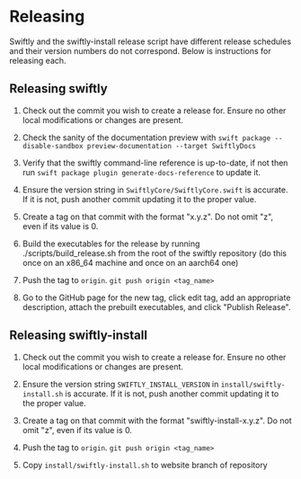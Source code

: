 # Releasing

Swiftly and the swiftly-install release script have different release schedules and their version numbers do not correspond. Below is instructions for releasing each.

## Releasing swiftly

1. Check out the commit you wish to create a release for. Ensure no other local modifications or changes are present.

2. Check the sanity of the documentation preview  with `swift package --disable-sandbox preview-documentation --target SwiftlyDocs`

3. Verify that the swiftly command-line reference is up-to-date, if not then run `swift package plugin generate-docs-reference` to update it.

4. Ensure the version string in `SwiftlyCore/SwiftlyCore.swift` is accurate. If it is not, push another commit updating it to the proper value.

5. Create a tag on that commit with the format "x.y.z". Do not omit "z", even if its value is 0.

6. Build the executables for the release by running ./scripts/build_release.sh from the root of the swiftly repository (do this once on an x86_64 machine and once on an aarch64 one)

7. Push the tag to `origin`. `git push origin <tag_name>`

8. Go to the GitHub page for the new tag, click edit tag, add an appropriate description, attach the prebuilt executables, and click "Publish Release".

## Releasing swiftly-install

1. Check out the commit you wish to create a release for. Ensure no other local modifications or changes are present.

2. Ensure the version string `SWIFTLY_INSTALL_VERSION` in `install/swiftly-install.sh` is accurate. If it is not, push another commit updating it to the proper value.

3. Create a tag on that commit with the format "swiftly-install-x.y.z". Do not omit "z", even if its value is 0.

4. Push the tag to `origin`. `git push origin <tag_name>`

5. Copy `install/swiftly-install.sh` to website branch of repository
